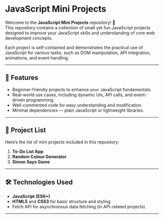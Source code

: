 # JavaScript Mini Projects

Welcome to the **JavaScript Mini Projects** repository! 🚀  
This repository contains a collection of small yet fun JavaScript projects designed to improve your JavaScript skills and understanding of core web development concepts.  

Each project is self-contained and demonstrates the practical use of JavaScript for various tasks, such as DOM manipulation, API integration, animations, and event handling.

---

## 🌟 Features

- Beginner-friendly projects to enhance your JavaScript fundamentals.
- Real-world use cases, including dynamic UIs, API calls, and event-driven programming.
- Well-commented code for easy understanding and modification.
- Minimal dependencies — plain JavaScript or lightweight libraries.

---

## 📂 Project List

Here’s the list of mini projects included in this repository:

1. **To-Do List App**
2. **Random Colour Generator**
3. **Simon Says Game**

---

## 🛠️ Technologies Used

- **JavaScript (ES6+)**
- **HTML5** and **CSS3** for basic structure and styling
- Fetch API for asynchronous data fetching (in API-related projects)

---